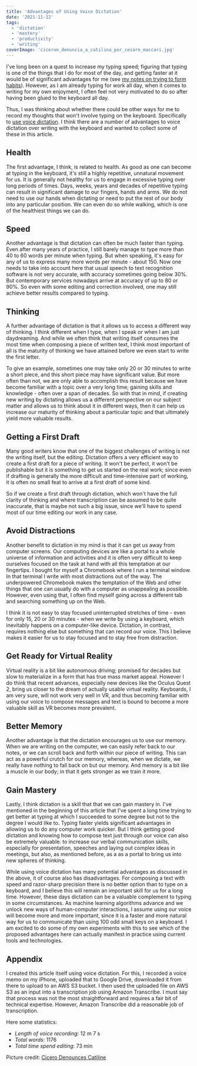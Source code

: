 ```yaml
---
title: 'Advantages of Using Voice Dictation'
date: '2021-11-12'
tags:
  - 'dictation'
  - 'mastery'
  - 'productivity'
  - 'writing'
coverImage: 'ciceron_denuncia_a_catilina_por_cesare_maccari.jpg'
---
```


I've long been on a quest to increase my typing speed; figuring that typing is one of the things that I do for most of the day, and getting faster at it would be of significant advantages for me (see [my notes on trying to form habits](https://spearoflight.wordpress.com/2020/04/04/march-review-embracing-notion/)). However, as I am already typing for work all day, when it comes to writing for my own enjoyment, I often feel not very motivated to do so after having been glued to the keyboard all day.

Thus, I was thinking about whether there could be other ways for me to record my thoughts that won't involve typing on the keyboard. Specifically to [use voice dictation](https://maxrohde.com/2021/10/06/amazon-transcribe-for-dictation/). I think there are a number of advantages to voice dictation over writing with the keyboard and wanted to collect some of these in this article.

## Health

The first advantage, I think, is related to health. As good as one can become at typing in the keyboard, it's still a highly repetitive, unnatural movement for us. It is generally not healthy for us to engage in excessive typing over long periods of times. Days, weeks, years and decades of repetitive typing can result in significant damage to our fingers, hands and arms. We do not need to use our hands when dictating or need to put the rest of our body into any particular position. We can even do so while walking, which is one of the healthiest things we can do.

## Speed

Another advantage is that dictation can often be much faster than typing. Even after many years of practice, I still barely manage to type more than 40 to 60 words per minute when typing. But when speaking, it's easy for any of us to express many more words per minute - about 150. Now one needs to take into account here that usual speech to text recognition software is not very accurate, with accuracy sometimes going below 30%. But contemporary services nowadays arrive at accuracy of up to 80 or 90%. So even with some editing and correction involved, one may still achieve better results compared to typing.

## Thinking

A further advantage of dictation is that it allows us to access a different way of thinking. I think different when I type, when I speak or when I am just daydreaming. And while we often think that writing itself consumes the most time when composing a piece of written text, I think most important of all is the maturity of thinking we have attained before we even start to write the first letter.

To give an example, sometimes one may take only 20 or 30 minutes to write a short piece, and this short piece may have significant value. But more often than not, we are only able to accomplish this result because we have become familiar with a topic over a very long time; gaining skills and knowledge - often over a span of decades. So with that in mind, if creating new writing by dictating allows us a different perspective on our subject matter and allows us to think about it in different ways, then it can help us increase our maturity of thinking about a particular topic and that ultimately yield more valuable results.

## Getting a First Draft

Many good writers know that one of the biggest challenges of writing is not the writing itself, but the editing. Dictation offers a very efficient way to create a first draft for a piece of writing. It won't be perfect, it won't be publishable but it is something to get us started on the real work; since even if drafting is generally the more difficult and time-intensive part of working, it is often no small feat to arrive at a first draft of some kind.

So if we create a first draft through dictation, which won't have the full clarity of thinking and where transcription can be assumed to be quite inaccurate, that is maybe not such a big issue, since we'll have to spend most of our time editing our work in any case.

## Avoid Distractions

Another benefit to dictation in my mind is that it can get us away from computer screens. Our computing devices are like a portal to a whole universe of information and activities and it is often very difficult to keep ourselves focused on the task at hand with all this temptation at our fingertips. I bought for myself a Chromebook where I run a terminal window. In that terminal I write with most distractions out of the way. The underpowered Chromebook makes the temptation of the Web and other things that one can usually do with a computer as unappealing as possible. However, even using that, I often find myself going across a different tab and searching something up on the Web.

I think it is not easy to stay focused uninterrupted stretches of time - even for only 15, 20 or 30 minutes - when we write by using a keyboard, which inevitably happens on a computer-like device. Dictation, in contrast, requires nothing else but something that can record our voice. This I believe makes it easier for us to stay focused and to stay free from distraction.

## Get Ready for Virtual Reality

Virtual reality is a bit like autonomous driving; promised for decades but slow to materialize in a form that has true mass market appeal. However I do think that recent advances, especially new devices like the Oculus Quest 2, bring us closer to the dream of actually usable virtual reality. Keyboards, I am very sure, will not work very well in VR, and thus becoming familiar with using our voice to compose messages and text is bound to become a more valuable skill as VR becomes more prevalent.

## Better Memory

Another advantage is that the dictation encourages us to use our memory. When we are writing on the computer, we can easily refer back to our notes, or we can scroll back and forth within our piece of writing. This can act as a powerful crutch for our memory, whereas, when we dictate, we really have nothing to fall back on but our memory. And memory is a bit like a muscle in our body; in that it gets stronger as we train it more.

## Gain Mastery

Lastly, I think dictation is a skill that that we can gain mastery in. I've mentioned in the beginning of this article that I've spent a long time trying to get better at typing at which I succeeded to some degree but not to the degree I would like to. Typing faster yields significant advantages in allowing us to do any computer work quicker. But I think getting good dictation and knowing how to compose text just through our voice can also be extremely valuable: to increase our verbal communication skills, especially for presentation, speeches and laying out complex ideas in meetings, but also, as mentioned before, as a as a portal to bring us into new spheres of thinking.

While using voice dictation has many potential advantages as discussed in the above, it of course also has disadvantages. For composing a text with speed and razor-sharp precision there is no better option than to type on a keyboard, and I believe this will remain an important skill for us for a long time. However, these days dictation can be a valuable complement to typing in some circumstances. As machine learning algorithms advance and we unlock new ways of human-computer interactions, I assume using our voice will become more and more important, since it is a faster and more natural way for us to communicate than using 100 odd small keys on a keyboard. I am excited to do some of my own experiments with this to see which of the proposed advantages here can actually manifest in practice using current tools and technologies.

## Appendix

I created this article itself using voice dictation. For this, I recorded a voice memo on my iPhone, uploaded that to Google Drive, downloaded it from there to upload to an AWS S3 bucket. I then used the uploaded file on AWS S3 as an input into a transcription job using Amazon Transcribe. I must say that process was not the most straightforward and requires a fair bit of technical expertise. However, Amazon Transcribe did a reasonable job of transcription.

Here some statistics:

- _Length of voice recording_: 12 m 7 s
- _Total words_: 1176
- _Total time spend editing_: 73 min

Picture credit: [Cicero Denounces Catiline](https://commons.wikimedia.org/wiki/File:Maccari-Cicero.jpg)

